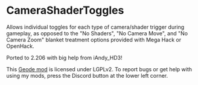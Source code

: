 # CameraShaderToggles

Allows individual toggles for each type of camera/shader trigger during gameplay, as opposed to the "No Shaders", "No Camera Move", and "No Camera Zoom" blanket treatment options provided with Mega Hack or OpenHack.

Ported to 2.206 with big help from iAndy_HD3!

This [Geode mod](https://geode-sdk.org) is licensed under LGPLv2. To report bugs or get help with using my mods, press the Discord button at the lower left corner.